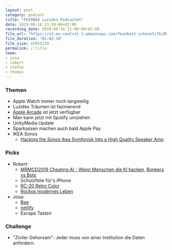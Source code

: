 ```yaml
---
layout: post
category: podcast
title: "FKI0064 Luzides Podcasten"
date: 2019-09-18 23:59:00+02:00
recording_date: 2019-09-18 21:00:00+02:00
file_url: "https://s3.eu-central-1.amazonaws.com/feinkost-intenet/fki0064.mp3"
file_duration: "01:02:18"
file_size: 45055339
permalink: /:title
team:
- josa
- robert
- stefan
- thomas
---
```


### Themen

- Apple Watch immer noch langweilig
- Luzides Träumen ist fazinierend
- [Apple Arcade](https://www.apple.com/apple-arcade/) ist jetzt verfügbar
- Man kann jetzt mit Spotify umziehen
- UnityMedia Update
- Sparkassen machen auch bald Apple Pay
- IKEA Sonos
  - [Hacking the Sonos Ikea Symfonisk Into a High Quality Speaker Amp](https://makezine.com/2019/08/16/hacking-the-sonos-ikea-symfonisk-into-a-high-quality-speaker-amp/)

### Picks

- Robert:
  - [MRMCD2019 Cheating AI - Wenn Menschen die KI hacken](https://www.youtube.com/watch?v=VgUSC0d4NgM), [Bonkers vs Bots](https://www.youtube.com/watch?v=VgUSC0d4NgM)
  - Schutzfolie für's iPhone
  - [RC-20 Retro Color](https://www.xlnaudio.com/products/addictive_fx/effect/rc-20_retro_color)
  - [Rockos modernes Leben](https://www.netflix.com/de/title/81091977)
- Josa:
  - [Bee](https://www.neat.io/bee/)
  - [netlify](https://www.netlify.com/)
  - Escape Tasten

### Challenge

- "Ziviler Gehorsam": Jeder muss von einer Institution die Daten anfordern.


